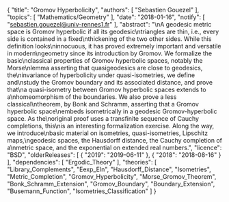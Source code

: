 {
    "title": "Gromov Hyperbolicity",
    "authors": [
        "Sebastien Gouezel"
    ],
    "topics": [
        "Mathematics/Geometry"
    ],
    "date": "2018-01-16",
    "notify": [
        "sebastien.gouezel@univ-rennes1.fr"
    ],
    "abstract": "\nA geodesic metric space is Gromov hyperbolic if all its geodesic\ntriangles are thin, i.e., every side is contained in a fixed\nthickening of the two other sides. While this definition looks\ninnocuous, it has proved extremely important and versatile in modern\ngeometry since its introduction by Gromov.  We formalize the basic\nclassical properties of Gromov hyperbolic spaces, notably the Morse\nlemma asserting that quasigeodesics are close to geodesics, the\ninvariance of hyperbolicity under quasi-isometries, we define and\nstudy the Gromov boundary and its associated distance, and prove that\na quasi-isometry between Gromov hyperbolic spaces extends to a\nhomeomorphism of the boundaries. We also prove a less classical\ntheorem, by Bonk and Schramm, asserting that a Gromov hyperbolic space\nembeds isometrically in a geodesic Gromov-hyperbolic space. As the\noriginal proof uses a transfinite sequence of Cauchy completions, this\nis an interesting formalization exercise.  Along the way, we introduce\nbasic material on isometries, quasi-isometries, Lipschitz maps,\ngeodesic spaces, the Hausdorff distance, the Cauchy completion of a\nmetric space, and the exponential on extended real numbers.",
    "licence": "BSD",
    "olderReleases": [
        {
            "2019": "2019-06-11"
        },
        {
            "2018": "2018-08-16"
        }
    ],
    "dependencies": [
        "Ergodic_Theory"
    ],
    "theories": [
        "Library_Complements",
        "Eexp_Eln",
        "Hausdorff_Distance",
        "Isometries",
        "Metric_Completion",
        "Gromov_Hyperbolicity",
        "Morse_Gromov_Theorem",
        "Bonk_Schramm_Extension",
        "Gromov_Boundary",
        "Boundary_Extension",
        "Busemann_Function",
        "Isometries_Classification"
    ]
}